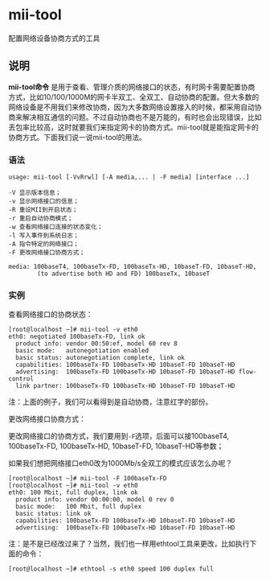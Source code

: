 mii-tool
===

配置网络设备协商方式的工具

## 说明

**mii-tool命令** 是用于查看、管理介质的网络接口的状态，有时网卡需要配置协商方式，比如10/100/1000M的网卡半双工、全双工、自动协商的配置。但大多数的网络设备是不用我们来修改协商，因为大多数网络设置接入的时候，都采用自动协商来解决相互通信的问题。不过自动协商也不是万能的，有时也会出现错误，比如丢包率比较高，这时就要我们来指定网卡的协商方式。mii-tool就是能指定网卡的协商方式。下面我们说一说mii-tool的用法。

### 语法  

```
usage: mii-tool [-VvRrwl] [-A media,... | -F media] [interface ...]
```

  

```
-V 显示版本信息；
-v 显示网络接口的信息；
-R 重设MII到开启状态；
-r 重启自动协商模式；
-w 查看网络接口连接的状态变化；
-l 写入事件到系统日志；
-A 指令特定的网络接口；
-F 更改网络接口协商方式；

media: 100baseT4, 100baseTx-FD, 100baseTx-HD, 10baseT-FD, 10baseT-HD,
        (to advertise both HD and FD) 100baseTx, 10baseT
```

### 实例  

查看网络接口的协商状态：

```
[root@localhost ~]# mii-tool -v eth0
eth0: negotiated 100baseTx-FD, link ok
  product info: vendor 00:50:ef, model 60 rev 8
  basic mode:   autonegotiation enabled
  basic status: autonegotiation complete, link ok
  capabilities: 100baseTx-FD 100baseTx-HD 10baseT-FD 10baseT-HD
  advertising:  100baseTx-FD 100baseTx-HD 10baseT-FD 10baseT-HD flow-control
  link partner: 100baseTx-FD 100baseTx-HD 10baseT-FD 10baseT-HD
```

注：上面的例子，我们可以看得到是自动协商，注意红字的部份。

更改网络接口协商方式：

更改网络接口的协商方式，我们要用到`-F`选项，后面可以接100baseT4, 100baseTx-FD, 100baseTx-HD, 10baseT-FD, 10baseT-HD等参数；

如果我们想把网络接口eth0改为1000Mb/s全双工的模式应该怎么办呢？

```
[root@localhost ~]# mii-tool -F 100baseTx-FD
[root@localhost ~]# mii-tool -v eth0
eth0: 100 Mbit, full duplex, link ok
  product info: vendor 00:00:00, model 0 rev 0
  basic mode:   100 Mbit, full duplex
  basic status: link ok
  capabilities: 100baseTx-FD 100baseTx-HD 10baseT-FD 10baseT-HD
  advertising:  100baseTx-FD 100baseTx-HD 10baseT-FD 10baseT-HD
```

注：是不是已经改过来了？当然，我们也一样用ethtool工具来更改，比如执行下面的命令：

```
[root@localhost ~]# ethtool -s eth0 speed 100 duplex full
```


